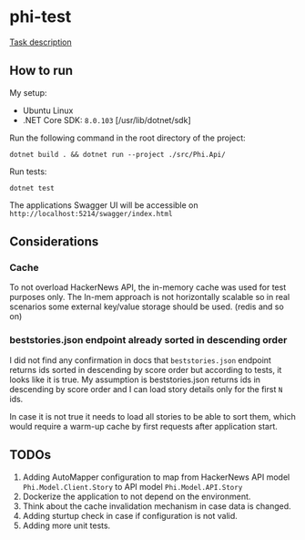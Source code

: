 # phi-test

[Task description](https://github.com/supby/phi-test/blob/main/doc/task.pdf)


## How to run

My setup:
- Ubuntu Linux
- .NET Core SDK: `8.0.103` [/usr/lib/dotnet/sdk]

Run the following command in the root directory of the project:
```
dotnet build . && dotnet run --project ./src/Phi.Api/
```

Run tests:
```
dotnet test
```

The applications Swagger UI will be accessible on `http://localhost:5214/swagger/index.html`

## Considerations

### Cache

To not overload HackerNews API, the in-memory cache was used for test purposes only. The In-mem approach is not horizontally scalable so in real scenarios some external key/value storage should be used. (redis and so on)

### beststories.json endpoint already sorted in descending order

I did not find any confirmation in docs that `beststories.json` endpoint returns ids sorted in descending by score order but according to tests, it looks like it is true. My assumption is beststories.json returns ids in descending by score order and I can load story details only for the first `N` ids.

In case it is not true it needs to load all stories to be able to sort them, which would require a warm-up cache by first requests after application start.
    

## TODOs

1. Adding AutoMapper configuration to map from HackerNews API model `Phi.Model.Client.Story` to API model `Phi.Model.API.Story`
2. Dockerize the application to not depend on the environment.
3. Think about the cache invalidation mechanism in case data is changed.
4. Adding sturtup check in case if configuration is not valid.
5. Adding more unit tests.

